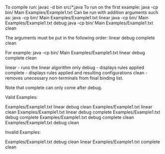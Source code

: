 To compile run:	javac -d bin src/*.java
To run on the first example:  java -cp bin/ Main Examples/Example1.txt
Can be run with addition arguments such as: 
	java -cp bin/ Main Examples/Example1.txt linear 
	java -cp bin/ Main Examples/Example1.txt debug
	java -cp bin/ Main Examples/Example1.txt clean

The arguments must be put in the following order:   linear debug complete clean

For example: java -cp bin/ Main Examples/Example1.txt linear debug complete clean

linear - runs the linear algorithm only
debug - displays rules applied
complete - displays rules applied and resulting configurations
clean -  removes unecessary non-terminals from final binding list. 

Note that complete can only come after debug.

Valid Examples:

Examples/Example1.txt linear debug clean
Examples/Example1.txt linear  clean
Examples/Example1.txt linear  debug complete
Examples/Example1.txt debug complete
Examples/Example1.txt debug complete clean
Examples/Example1.txt debug clean

 Invalid Examples:

Examples/Example1.txt debug clean linear
Examples/Example1.txt complete clean 

